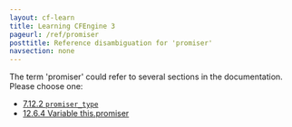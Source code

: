 ```yaml
---
layout: cf-learn
title: Learning CFEngine 3
pageurl: /ref/promiser
posttitle: Reference disambiguation for 'promiser'
navsection: none
---
```


The term 'promiser' could refer to several sections in the documentation. Please choose one:

- [7.12.2 <code>promiser_type</code>](https://cfengine.com/manuals/cf3-reference.html#promiser_type-in-outputs)
- [12.6.4 Variable this.promiser](https://cfengine.com/manuals/cf3-reference.html#Variable-this.promiser)
